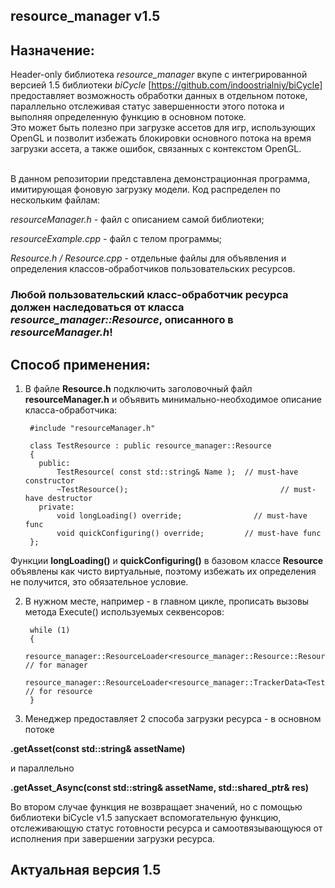 ## resource_manager v1.5
	
## Назначение:
Header-only библиотека *resource_manager* вкупе с интегрированной версией 1.5 библиотеки *biCycle* [https://github.com/indoostrialniy/biCycle] предоставляет возможность обработки данных в отдельном потоке, параллельно отслеживая
статус завершенности этого потока и выполняя определенную функцию в основном потоке. 
<br>
Это может быть полезно при загрузке ассетов для игр, использующих OpenGL и позволит избежать блокировки основного потока на время загрузки ассета,
а также ошибок, связанных с контекстом OpenGL.

<br>В данном репозитории представлена демонстрационная программа, имитирующая фоновую загрузку модели. Код распределен по нескольким файлам:

*resourceManager.h* - файл с описанием самой библиотеки;

*resourceExample.cpp* - файл с телом программы;

*Resource.h / Resource.cpp* - отдельные файлы для объявления и определения классов-обработчиков пользовательских ресурсов.

### Любой пользовательский класс-обработчик ресурса должен наследоваться от класса *resource_manager::Resource*, описанного в *resourceManager.h*!
  

## Способ применения:
1) В файле **Resource.h** подключить заголовочный файл **resourceManager.h** и объявить минимально-необходимое описание класса-обработчика:

        #include "resourceManager.h"

        class TestResource : public resource_manager::Resource
        {
          public:
              TestResource( const std::string& Name );	// must-have constructor
              ~TestResource();							        // must-have destructor
          private:
              void longLoading() override; 				  // must-have func
              void quickConfiguring() override;			// must-have func
        };

Функции **longLoading()** и **quickConfiguring()** в базовом классе **Resource** объявлены как чисто виртуальные, поэтому избежать их определения не получится, это обязательное условие.

2) В нужном месте, например - в главном цикле, прописать вызовы метода Execute() используемых секвенсоров:

        while (1)
        {
           resource_manager::ResourceLoader<resource_manager::Resource::ResourceTracker>.Execute();  // for manager
           resource_manager::ResourceLoader<resource_manager::TrackerData<TestResource>>.Execute();  // for resource
        }

3) Менеджер предоставляет 2 способа загрузки ресурса - в основном потоке

  **.getAsset(const std::string& assetName)**
   
и параллельно

  **.getAsset_Async(const std::string& assetName, std::shared_ptr<ResourceClass>& res)**
    
Во втором случае функция не возвращает значений, но с помощью библиотеки biCycle v1.5 запускает вспомогательную функцию, отслеживающую статус готовности ресурса и самоотвязывающуюся от исполнения при завершении загрузки ресурса.

## Актуальная версия 1.5
